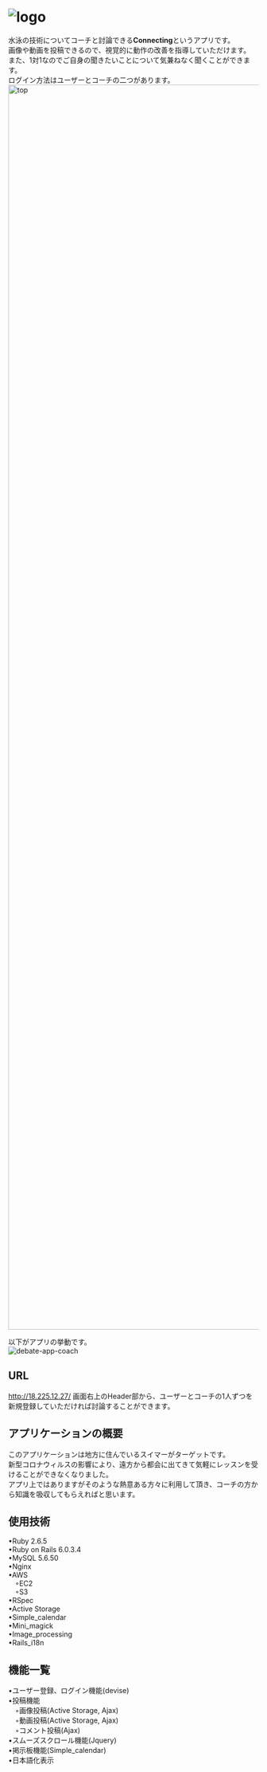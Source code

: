 # ![logo](https://user-images.githubusercontent.com/74892623/105153631-01286a00-5b4c-11eb-8e72-6a3a4f8899ae.png)
水泳の技術についてコーチと討論できる**Connecting**というアプリです。<br>
画像や動画を投稿できるので、視覚的に動作の改善を指導していただけます。<br>
また、1対1なのでご自身の聞きたいことについて気兼ねなく聞くことができます。<br>
ログイン方法はユーザーとコーチの二つがあります。<br>
<img width="2500px" alt="top" src="https://user-images.githubusercontent.com/74892623/105152351-65e2c500-5b4a-11eb-9181-77d8209eb9f7.png">

 以下がアプリの挙動です。<br>
 ![debate-app-coach](https://user-images.githubusercontent.com/74892623/105154254-b5c28b80-5b4c-11eb-90ba-54c91a30c95b.gif)


## URL
http://18.225.12.27/
画面右上のHeader部から、ユーザーとコーチの1人ずつを新規登録していただければ討論することができます。

## アプリケーションの概要
  このアプリケーションは地方に住んでいるスイマーがターゲットです。<br>
新型コロナウィルスの影響により、遠方から都会に出てきて気軽にレッスンを受けることができなくなりました。<br>
アプリ上ではありますがそのような熱意ある方々に利用して頂き、コーチの方から知識を吸収してもらえればと思います。


## 使用技術
•Ruby 2.6.5<br>
•Ruby on Rails 6.0.3.4<br>
•MySQL 5.6.50<br>
•Nginx<br>
•AWS<br>
  &emsp;◦EC2<br>
  &emsp;◦S3<br>
•RSpec<br>
•Active Storage<br>
•Simple_calendar<br>
•Mini_magick<br>
•Image_processing<br>
•Rails_i18n<br>

## 機能一覧
•ユーザー登録、ログイン機能(devise)<br>
•投稿機能<br>
  &emsp;◦画像投稿(Active Storage, Ajax)<br>
  &emsp;◦動画投稿(Active Storage, Ajax)<br>
  &emsp;◦コメント投稿(Ajax)<br>
•スムーズスクロール機能(Jquery)<br>
•掲示板機能(Simple_calendar)<br>
•日本語化表示<br>